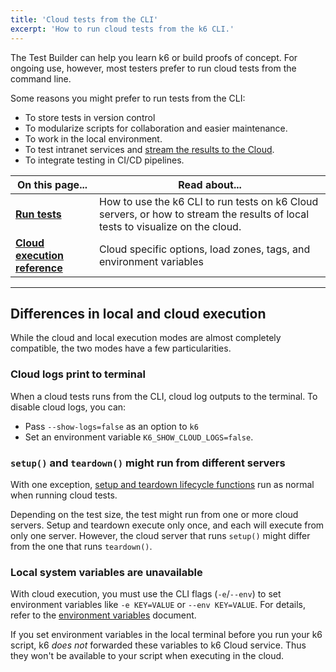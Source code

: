 ```yaml
---
title: 'Cloud tests from the CLI'
excerpt: 'How to run cloud tests from the k6 CLI.'
---
```


The Test Builder can help you learn k6 or build proofs of concept.
For ongoing use, however, most testers prefer to run cloud tests from the command line.

Some reasons you might prefer to run tests from the CLI:
- To store tests in version control
- To modularize scripts for collaboration and easier maintenance.
- To work in the local environment.
- To test intranet services and [stream the results to the Cloud](/results-output/real-time/cloud/).
- To integrate testing in CI/CD pipelines.

| On this page...           | Read about...                                                                                                                  |
|---------------------------|--------------------------------------------------------------------------------------------------------------------------------|
| [**Run tests**](./run-tests)            | How to use the k6 CLI to run tests on k6 Cloud servers, or how to stream the results of local tests to visualize on the cloud. |
| [**Cloud execution reference**](./cloud-execution-reference) | Cloud specific options, load zones, tags, and environment variables                                                                        |

---

## Differences in local and cloud execution

While the cloud and local execution modes are almost completely compatible, the two modes have a few particularities.

### Cloud logs print to terminal

When a cloud tests runs from the CLI, cloud log outputs to the terminal.
To disable cloud logs, you can:
- Pass `--show-logs=false` as an option to `k6`
- Set an environment variable `K6_SHOW_CLOUD_LOGS=false`.

### `setup()` and `teardown()` might run from different servers

With one exception, [setup and teardown lifecycle functions](/using-k6/test-lifecycle) run as normal when running cloud tests.

Depending on the test size, the test might run from one or more cloud servers.
Setup and teardown execute only once, and each will execute from only one server.
However, the cloud server that runs `setup()` might differ from the one that runs `teardown()`.

### Local system variables are unavailable

With cloud execution, you must use the CLI flags (`-e`/`--env`) to set environment variables like `-e KEY=VALUE` or `--env KEY=VALUE`.
For details, refer to the [environment variables](/using-k6/environment-variables) document.

If you set environment variables in the local terminal before you run your k6 script, k6 _does not_ forwarded these variables to k6 Cloud service.
Thus they won't be available to your script when executing in the cloud.


